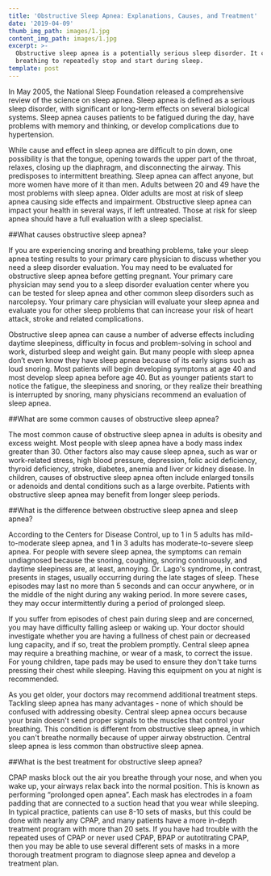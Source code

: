```yaml
---
title: 'Obstructive Sleep Apnea: Explanations, Causes, and Treatment'
date: '2019-04-09'
thumb_img_path: images/1.jpg
content_img_path: images/1.jpg
excerpt: >-
  Obstructive sleep apnea is a potentially serious sleep disorder. It causes
  breathing to repeatedly stop and start during sleep.
template: post
---
```

In May 2005, the National Sleep Foundation released a comprehensive review of the science on sleep apnea. Sleep apnea is defined as a serious sleep disorder, with significant or long-term effects on several biological systems. Sleep apnea causes patients to be fatigued during the day, have problems with memory and thinking, or develop complications due to hypertension. 

While cause and effect in sleep apnea are difficult to pin down, one possibility is that the tongue, opening towards the upper part of the throat, relaxes, closing up the diaphragm, and disconnecting the airway. This predisposes to intermittent breathing. Sleep apnea can affect anyone, but more women have more of it than men. Adults between 20 and 49 have the most problems with sleep apnea. Older adults are most at risk of sleep apnea causing side effects and impairment. Obstructive sleep apnea can impact your health in several ways, if left untreated. Those at risk for sleep apnea should have a full evaluation with a sleep specialist.


##What causes obstructive sleep apnea?
	
If you are experiencing snoring and breathing problems, take your sleep apnea testing results to your primary care physician to discuss whether you need a sleep disorder evaluation. You may need to be evaluated for obstructive sleep apnea before getting pregnant. Your primary care physician may send you to a sleep disorder evaluation center where you can be tested for sleep apnea and other common sleep disorders such as narcolepsy. Your primary care physician will evaluate your sleep apnea and evaluate you for other sleep problems that can increase your risk of heart attack, stroke and related complications. 

Obstructive sleep apnea can cause a number of adverse effects including daytime sleepiness, difficulty in focus and problem-solving in school and work, disturbed sleep and weight gain. But many people with sleep apnea don’t even know they have sleep apnea because of its early signs such as loud snoring. Most patients will begin developing symptoms at age 40 and most develop sleep apnea before age 40. But as younger patients start to notice the fatigue, the sleepiness and snoring, or they realize their breathing is interrupted by snoring, many physicians recommend an evaluation of sleep apnea.


##What are some common causes of obstructive sleep apnea?

The most common cause of obstructive sleep apnea in adults is obesity and excess weight. Most people with sleep apnea have a body mass index greater than 30. Other factors also may cause sleep apnea, such as war or work-related stress, high blood pressure, depression, folic acid deficiency, thyroid deficiency, stroke, diabetes, anemia and liver or kidney disease. In children, causes of obstructive sleep apnea often include enlarged tonsils or adenoids and dental conditions such as a large overbite. Patients with obstructive sleep apnea may benefit from longer sleep periods.


##What is the difference between obstructive sleep apnea and sleep apnea?

According to the Centers for Disease Control, up to 1 in 5 adults has mild-to-moderate sleep apnea, and 1 in 3 adults has moderate-to-severe sleep apnea. For people with severe sleep apnea, the symptoms can remain undiagnosed because the snoring, coughing, snoring continuously, and daytime sleepiness are, at least, annoying. Dr. Lago's syndrome, in contrast, presents in stages, usually occurring during the late stages of sleep. These episodes may last no more than 5 seconds and can occur anywhere, or in the middle of the night during any waking period. In more severe cases, they may occur intermittently during a period of prolonged sleep. 

If you suffer from episodes of chest pain during sleep and are concerned, you may have difficulty falling asleep or waking up. Your doctor should investigate whether you are having a fullness of chest pain or decreased lung capacity, and if so, treat the problem promptly. Central sleep apnea may require a breathing machine, or wear of a mask, to correct the issue. For young children, tape pads may be used to ensure they don't take turns pressing their chest while sleeping. Having this equipment on you at night is recommended. 

As you get older, your doctors may recommend additional treatment steps. Tackling sleep apnea has many advantages - none of which should be confused with addressing obesity. Central sleep apnea occurs because your brain doesn't send proper signals to the muscles that control your breathing. This condition is different from obstructive sleep apnea, in which you can't breathe normally because of upper airway obstruction. Central sleep apnea is less common than obstructive sleep apnea.


##What is the best treatment for obstructive sleep apnea? 

CPAP masks block out the air you breathe through your nose, and when you wake up, your airways relax back into the normal position. This is known as performing “prolonged open apnea”. Each mask has electrodes in a foam padding that are connected to a suction head that you wear while sleeping. In typical practice, patients can use 8-10 sets of masks, but this could be done with nearly any CPAP, and many patients have a more in-depth treatment program with more than 20 sets. If you have had trouble with the repeated uses of CPAP or never used CPAP, BPAP or autotitrating CPAP, then you may be able to use several different sets of masks in a more thorough treatment program to diagnose sleep apnea and develop a treatment plan.
